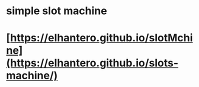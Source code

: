 # simple slot machine
# [https://elhantero.github.io/slotMchine](https://elhantero.github.io/slots-machine/)
